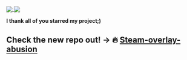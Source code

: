 <a href="https://github.com/s3pt3mb3r">
  <img align="center" src="https://github-readme-stats-five-iota.vercel.app/api?username=s3pt3mb3r&hide=prs,issues,contribs&show_icons=true&theme=tokyonight" />
</a>
<a href="https://github.com/s3pt3mb3r">
  <img align="center" src="https://github-readme-stats-five-iota.vercel.app/api/top-langs/?username=s3pt3mb3r&layout=compact&theme=tokyonight" />
</a>

**I thank all of you starred my project;)**
## Check the new repo out! → :fire: [Steam-overlay-abusion](https://github.com/s3pt3mb3r/Steam-overlay-abusion)
